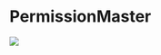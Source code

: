 PermissionMaster
================
[![](https://jitpack.io/v/shashi-patel/PermissionMaster.svg)](https://jitpack.io/#shashi-patel/PermissionMaster)
